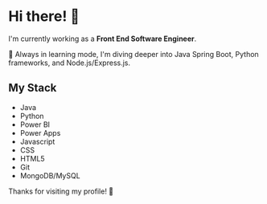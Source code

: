 # Hi there! 👋

I'm currently working as a **Front End Software Engineer**.

🔭 Always in learning mode, I'm diving deeper into Java Spring Boot, Python frameworks, and Node.js/Express.js.

## My Stack

- Java
- Python
- Power BI
- Power Apps
- Javascript
- CSS
- HTML5
- Git
- MongoDB/MySQL

Thanks for visiting my profile! 🚀
